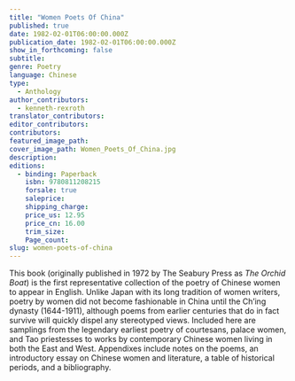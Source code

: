 ```yaml
---
title: "Women Poets Of China"
published: true
date: 1982-02-01T06:00:00.000Z
publication_date: 1982-02-01T06:00:00.000Z
show_in_forthcoming: false
subtitle:
genre: Poetry
language: Chinese
type:
  - Anthology
author_contributors:
  - kenneth-rexroth
translator_contributors:
editor_contributors:
contributors:
featured_image_path:
cover_image_path: Women_Poets_Of_China.jpg
description:
editions:
  - binding: Paperback
    isbn: 9780811208215
    forsale: true
    saleprice:
    shipping_charge:
    price_us: 12.95
    price_cn: 16.00
    trim_size:
    Page_count:
slug: women-poets-of-china
---
```


This book (originally published in 1972 by The Seabury Press as _The Orchid Boat_) is the first representative collection of the poetry of Chinese women to appear in English. Unlike Japan with its long tradition of women writers, poetry by women did not become fashionable in China until the Ch’ing dynasty (1644-1911), although poems from earlier centuries that do in fact survive will quickly dispel any stereotyped views. Included here are samplings from the legendary earliest poetry of courtesans, palace women, and Tao priestesses to works by contemporary Chinese women living in both the East and West. Appendixes include notes on the poems, an introductory essay on Chinese women and literature, a table of historical periods, and a bibliography.


